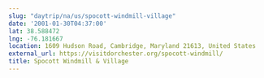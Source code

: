 ```yaml
---
slug: "daytrip/na/us/spocott-windmill-village"
date: '2001-01-30T04:37:00'
lat: 38.588472
lng: -76.181667
location: 1609 Hudson Road, Cambridge, Maryland 21613, United States
external_url: https://visitdorchester.org/spocott-windmill/
title: Spocott Windmill & Village
---
```



